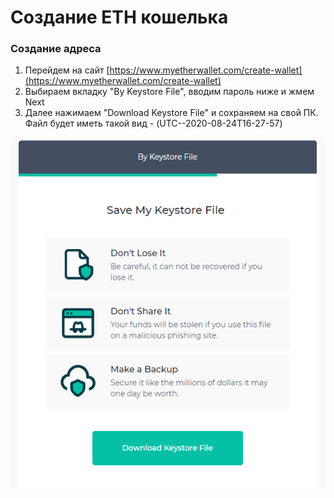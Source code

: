 # Создание ETH кошелька

### Создание адреса

1. Перейдем на сайт [https://www.myetherwallet.com/create-wallet](https://www.myetherwallet.com/create-wallet)
2. Выбираем вкладку "By Keystore File", вводим пароль ниже и жмем Next
3. Далее нажимаем "Download Keystore File" и сохраняем на свой ПК.  Файл будет иметь такой вид - \(UTC--2020-08-24T16-27-57\)

![](../.gitbook/assets/image%20%289%29.png)

